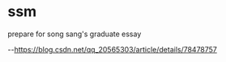 # ssm


prepare for song sang's graduate essay




--https://blog.csdn.net/qq_20565303/article/details/78478757